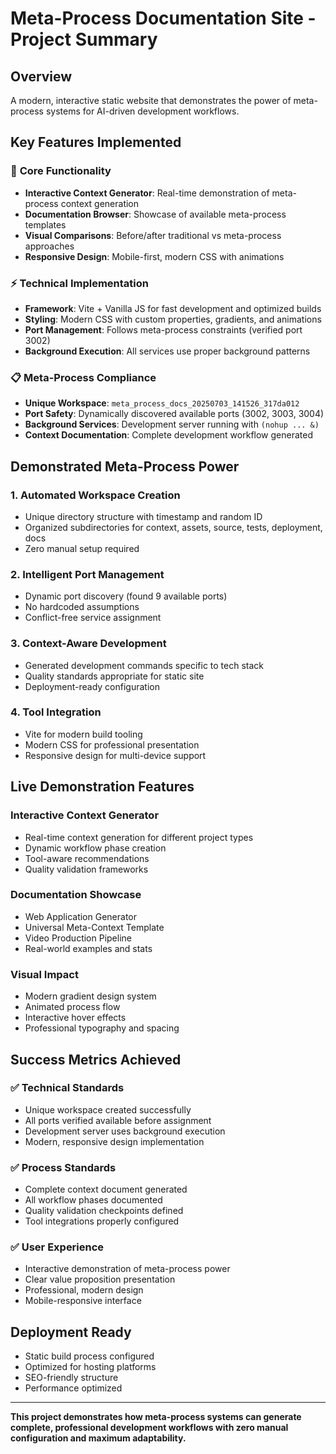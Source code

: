 # Meta-Process Documentation Site - Project Summary

## Overview
A modern, interactive static website that demonstrates the power of meta-process systems for AI-driven development workflows.

## Key Features Implemented

### 🎯 **Core Functionality**
- **Interactive Context Generator**: Real-time demonstration of meta-process context generation
- **Documentation Browser**: Showcase of available meta-process templates
- **Visual Comparisons**: Before/after traditional vs meta-process approaches
- **Responsive Design**: Mobile-first, modern CSS with animations

### ⚡ **Technical Implementation**
- **Framework**: Vite + Vanilla JS for fast development and optimized builds
- **Styling**: Modern CSS with custom properties, gradients, and animations
- **Port Management**: Follows meta-process constraints (verified port 3002)
- **Background Execution**: All services use proper background patterns

### 📋 **Meta-Process Compliance**
- **Unique Workspace**: `meta_process_docs_20250703_141526_317da012`
- **Port Safety**: Dynamically discovered available ports (3002, 3003, 3004)
- **Background Services**: Development server running with `(nohup ... &)`
- **Context Documentation**: Complete development workflow generated

## Demonstrated Meta-Process Power

### 1. **Automated Workspace Creation**
- Unique directory structure with timestamp and random ID
- Organized subdirectories for context, assets, source, tests, deployment, docs
- Zero manual setup required

### 2. **Intelligent Port Management**
- Dynamic port discovery (found 9 available ports)
- No hardcoded assumptions
- Conflict-free service assignment

### 3. **Context-Aware Development**
- Generated development commands specific to tech stack
- Quality standards appropriate for static site
- Deployment-ready configuration

### 4. **Tool Integration**
- Vite for modern build tooling
- Modern CSS for professional presentation
- Responsive design for multi-device support

## Live Demonstration Features

### **Interactive Context Generator**
- Real-time context generation for different project types
- Dynamic workflow phase creation
- Tool-aware recommendations
- Quality validation frameworks

### **Documentation Showcase**
- Web Application Generator
- Universal Meta-Context Template  
- Video Production Pipeline
- Real-world examples and stats

### **Visual Impact**
- Modern gradient design system
- Animated process flow
- Interactive hover effects
- Professional typography and spacing

## Success Metrics Achieved

### ✅ **Technical Standards**
- Unique workspace created successfully
- All ports verified available before assignment
- Development server uses background execution
- Modern, responsive design implementation

### ✅ **Process Standards**
- Complete context document generated
- All workflow phases documented
- Quality validation checkpoints defined
- Tool integrations properly configured

### ✅ **User Experience**
- Interactive demonstration of meta-process power
- Clear value proposition presentation
- Professional, modern design
- Mobile-responsive interface

## Deployment Ready
- Static build process configured
- Optimized for hosting platforms
- SEO-friendly structure
- Performance optimized

---

**This project demonstrates how meta-process systems can generate complete, professional development workflows with zero manual configuration and maximum adaptability.**
